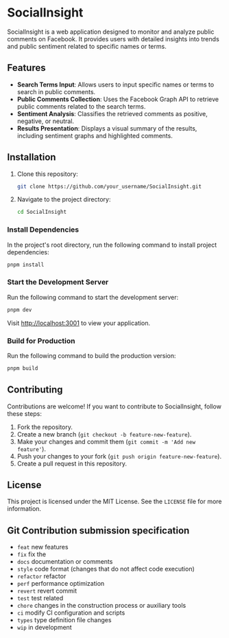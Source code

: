 # SocialInsight

SocialInsight is a web application designed to monitor and analyze public comments on Facebook. It provides users with detailed insights into trends and public sentiment related to specific names or terms.

## Features

- **Search Terms Input**: Allows users to input specific names or terms to search in public comments.
- **Public Comments Collection**: Uses the Facebook Graph API to retrieve public comments related to the search terms.
- **Sentiment Analysis**: Classifies the retrieved comments as positive, negative, or neutral.
- **Results Presentation**: Displays a visual summary of the results, including sentiment graphs and highlighted comments.

## Installation

1. Clone this repository:
   ```sh
   git clone https://github.com/your_username/SocialInsight.git
   ```
2. Navigate to the project directory:
   ```sh
   cd SocialInsight
   ```

### Install Dependencies

In the project's root directory, run the following command to install project dependencies:

```bash
pnpm install
```

### Start the Development Server

Run the following command to start the development server:

```bash
pnpm dev
```

Visit [http://localhost:3001](http://localhost:3001) to view your application.

### Build for Production

Run the following command to build the production version:

```bash
pnpm build
```

## Contributing

Contributions are welcome! If you want to contribute to SocialInsight, follow these steps:

1. Fork the repository.
2. Create a new branch (`git checkout -b feature-new-feature`).
3. Make your changes and commit them (`git commit -m 'Add new feature'`).
4. Push your changes to your fork (`git push origin feature-new-feature`).
5. Create a pull request in this repository.

## License

This project is licensed under the MIT License. See the `LICENSE` file for more information.

## Git Contribution submission specification

- `feat` new features
- `fix` fix the
- `docs` documentation or comments
- `style` code format (changes that do not affect code execution)
- `refactor` refactor
- `perf` performance optimization
- `revert` revert commit
- `test` test related
- `chore` changes in the construction process or auxiliary tools
- `ci` modify CI configuration and scripts
- `types` type definition file changes
- `wip` in development
